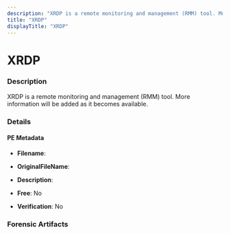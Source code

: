 ```yaml
---
description: "XRDP is a remote monitoring and management (RMM) tool. More information will be added as it becomes available."
title: "XRDP"
displayTitle: "XRDP"
---
```




# XRDP


### Description

XRDP is a remote monitoring and management (RMM) tool. More information will be added as it becomes available.




### Details


#### PE Metadata
- **Filename**: 
- **OriginalFileName**: 
- **Description**: 


- **Free**: No

- **Verification**: No





### Forensic Artifacts









